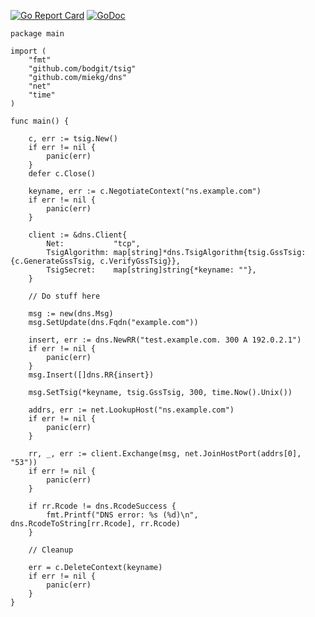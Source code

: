 [![Go Report Card](https://goreportcard.com/badge/github.com/bodgit/tsig)](https://goreportcard.com/report/github.com/bodgit/tsig)
[![GoDoc](https://godoc.org/github.com/bodgit/tsig?status.svg)](https://godoc.org/github.com/bodgit/tsig)

```golang
package main

import (
	"fmt"
	"github.com/bodgit/tsig"
	"github.com/miekg/dns"
	"net"
	"time"
)

func main() {

	c, err := tsig.New()
	if err != nil {
		panic(err)
	}
	defer c.Close()

	keyname, err := c.NegotiateContext("ns.example.com")
	if err != nil {
		panic(err)
	}

	client := &dns.Client{
		Net:           "tcp",
		TsigAlgorithm: map[string]*dns.TsigAlgorithm{tsig.GssTsig: {c.GenerateGssTsig, c.VerifyGssTsig}},
		TsigSecret:    map[string]string{*keyname: ""},
	}

	// Do stuff here

	msg := new(dns.Msg)
	msg.SetUpdate(dns.Fqdn("example.com"))

	insert, err := dns.NewRR("test.example.com. 300 A 192.0.2.1")
	if err != nil {
		panic(err)
	}
	msg.Insert([]dns.RR{insert})

	msg.SetTsig(*keyname, tsig.GssTsig, 300, time.Now().Unix())

	addrs, err := net.LookupHost("ns.example.com")
	if err != nil {
		panic(err)
	}

	rr, _, err := client.Exchange(msg, net.JoinHostPort(addrs[0], "53"))
	if err != nil {
		panic(err)
	}

	if rr.Rcode != dns.RcodeSuccess {
		fmt.Printf("DNS error: %s (%d)\n", dns.RcodeToString[rr.Rcode], rr.Rcode)
	}

	// Cleanup

	err = c.DeleteContext(keyname)
	if err != nil {
		panic(err)
	}
}
```

